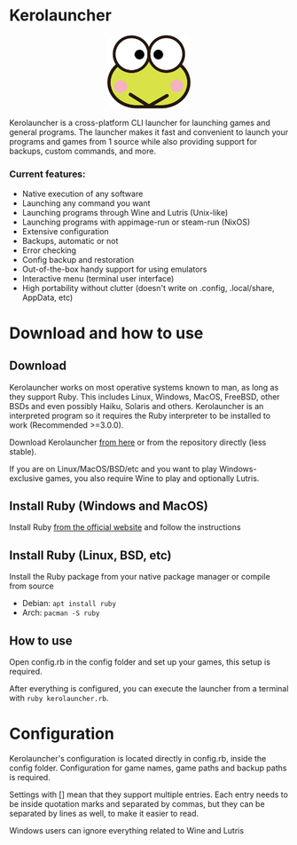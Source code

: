 # Kerolauncher

<p align="center">
<img src="keroppi.svg" width="150" />
</p>

Kerolauncher is a cross-platform CLI launcher for launching games and general programs. The launcher makes it fast and convenient to launch your programs and games from 1 source while also providing support for backups, custom commands, and more.

### Current features:
* Native execution of any software
* Launching any command you want
* Launching programs through Wine and Lutris (Unix-like)
* Launching programs with appimage-run or steam-run (NixOS)
* Extensive configuration
* Backups, automatic or not
* Error checking
* Config backup and restoration
* Out-of-the-box handy support for using emulators
* Interactive menu (terminal user interface)
* High portability without clutter (doesn't write on .config, .local/share, AppData, etc)

# Download and how to use
## Download
Kerolauncher works on most operative systems known to man, as long as they support Ruby. This includes Linux, Windows, MacOS, FreeBSD, other BSDs and even possibly Haiku, Solaris and others. Kerolauncher is an interpreted program so it requires the Ruby interpreter to be installed to work (Recommended >=3.0.0).

Download Kerolauncher [from here](https://github.com/spacebanana420/Kerolauncher/releases) or from the repository directly (less stable).

If you are on Linux/MacOS/BSD/etc and you want to play Windows-exclusive games, you also require Wine to play and optionally Lutris.

## Install Ruby (Windows and MacOS)
Install Ruby [from the official website](https://www.ruby-lang.org/en/) and follow the instructions

## Install Ruby (Linux, BSD, etc)
Install the Ruby package from your native package manager or compile from source

* Debian: ```apt install ruby```
* Arch: ```pacman -S ruby```

## How to use
Open config.rb in the config folder and set up your games, this setup is required.

After everything is configured, you can execute the launcher from a terminal with ```ruby kerolauncher.rb```.

# Configuration
Kerolauncher's configuration is located directly in config.rb, inside the config folder. Configuration for game names, game paths and backup paths is required.

Settings with [] mean that they support multiple entries. Each entry needs to be inside quotation marks and separated by commas, but they can be separated by lines as well, to make it easier to read.

Windows users can ignore everything related to Wine and Lutris
